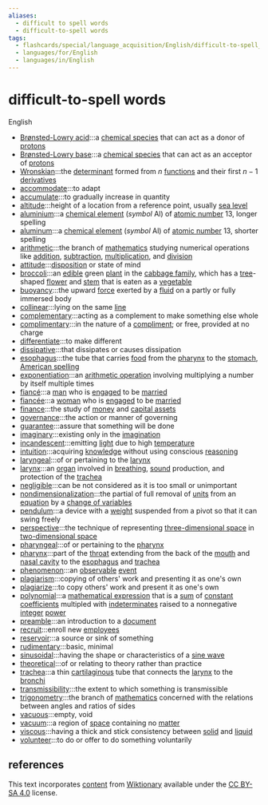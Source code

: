```yaml
---
aliases:
  - difficult to spell words
  - difficult-to-spell words
tags:
  - flashcards/special/language_acquisition/English/difficult-to-spell_words
  - languages/for/English
  - languages/in/English
---
```


# difficult-to-spell words

English

- [Brønsted-Lowry acid](https://en.wiktionary.org/wiki/Brønsted-Lowry_acid):::a [chemical species](../../../general/chemical%20species.md) that can act as a donor of [protons](../../../general/proton.md)
- [Brønsted-Lowry base](https://en.wiktionary.org/wiki/Brønsted-Lowry_base):::a [chemical species](../../../general/chemical%20species.md) that can act as an acceptor of [protons](../../../general/proton.md)
- [Wronskian](https://en.wiktionary.org/wiki/Wronskian):::the [determinant](../../../general/deteriminant.md) formed from $n$ [functions](../../../general/function%20(mathematics).md) and their first $n - 1$ [derivatives](../../../general/derivative.md) <!--SR:!2024-01-19,17,304!2024-01-19,17,304-->
- [accommodate](https://en.wiktionary.org/wiki/accommodate):::to adapt <!--SR:!2024-01-18,16,304!2024-01-14,12,284-->
- [accumulate](https://en.wiktionary.org/wiki/accumulate):::to gradually increase in quantity <!--SR:!2024-01-15,10,312!2024-01-22,19,334-->
- [altitude](https://en.wiktionary.org/wiki/altitude):::height of a location from a reference point, usually [sea level](../../../general/sea%20level.md) <!--SR:!2024-01-18,16,304!2024-01-19,17,304-->
- [aluminium](https://en.wiktionary.org/wiki/aluminium):::a [chemical element](../../../general/chemical%20element.md) (_symbol_ Al) of [atomic number](../../../general/atomic%20number.md) 13, longer spelling <!--SR:!2024-03-02,55,310!2024-03-23,72,310-->
- [aluminum](https://en.wiktionary.org/wiki/aluminum):::a [chemical element](../../../general/chemical%20element.md) (_symbol_ Al) of [atomic number](../../../general/atomic%20number.md) 13, shorter spelling <!--SR:!2024-02-09,37,290!2024-02-23,49,290-->
- [arithmetic](https://en.wiktionary.org/wiki/arithmetic):::the branch of [mathematics](../../../general/mathematics.md) studying numerical operations like [addition](../../../general/addition.md), [subtraction](../../../general/subtraction.md), [multiplication](../../../general/multiplication.md), and [division](../../../general/division%20(mathematics).md) <!--SR:!2024-01-17,15,304!2024-01-22,16,264-->
- [attitude](https://en.wiktionary.org/wiki/attitude):::[disposition](../../../general/disposition.md) or state of mind <!--SR:!2024-01-16,14,304!2024-01-20,18,304-->
- [broccoli](https://en.wiktionary.org/wiki/broccoli):::an [edible](../../../general/edible.md) green [plant](../../../general/plant.md) in the [cabbage family](../../../general/Brassicaceae.md), which has a [tree](../../../general/tree.md)-shaped [flower](../../../general/flower.md) and [stem](../../../general/stalk.md) that is eaten as a [vegetable](../../../general/vegetable.md) <!--SR:!2024-01-27,20,337!2024-01-18,11,317-->
- [buoyancy](https://en.wiktionary.org/wiki/buoyancy):::the upward [force](../../../general/force.md) exerted by a [fluid](../../../general/fluid.md) on a partly or fully immersed body <!--SR:!2024-01-15,13,284!2024-01-20,18,304-->
- [collinear](https://en.wiktionary.org/wiki/collinear):::lying on the same [line](../../../general/line%20(geometry).md) <!--SR:!2024-01-17,15,304!2024-01-17,15,304-->
- [complementary](https://en.wiktionary.org/wiki/complementary):::acting as a complement to make something else whole <!--SR:!2024-01-17,15,304!2024-01-16,14,304-->
- [complimentary](https://en.wiktionary.org/wiki/complimentary):::in the nature of a [compliment](../../../general/compliment.md); or free, provided at no charge <!--SR:!2024-01-17,6,264!2024-01-17,15,304-->
- [differentiate](https://en.wiktionary.org/wiki/differentiate):::to make different <!--SR:!2024-01-20,18,304!2024-01-20,18,304-->
- [dissipative](https://en.wiktionary.org/wiki/dissipative):::that dissipates or causes dissipation <!--SR:!2024-01-20,18,304!2024-01-18,16,304-->
- [esophagus](https://en.wiktionary.org/wiki/esophagus):::the tube that carries [food](../../../general/food.md) from the [pharynx](../../../general/pharynx.md) to the [stomach](../../../general/stomach.md), [American spelling](../../../general/American%20and%20British%20English%20spelling%20differences.md) <!--SR:!2024-01-19,17,304!2024-02-05,25,264-->
- [exponentiation](https://en.wiktionary.org/wiki/exponentiation):::an [arithmetic operation](../../../general/arithmetic.md) involving multiplying a number by itself multiple times <!--SR:!2024-01-18,16,304!2024-01-14,12,284-->
- [fiancé](https://en.wiktionary.org/wiki/fiancé):::a [man](../../../general/man.md) who is [engaged](../../../general/engagement.md) to be [married](../../../general/marriage.md) <!--SR:!2024-01-16,14,304!2024-01-19,17,304-->
- [fiancée](https://en.wiktionary.org/wiki/fiancée):::a [woman](../../../general/woman.md) who is [engaged](../../../general/engagement.md) to be [married](../../../general/marriage.md) <!--SR:!2024-01-17,15,304!2024-01-20,18,304-->
- [finance](https://en.wiktionary.org/wiki/finance):::the study of [money](../../../general/money.md) and [capital assets](../../../general/capital%20asset.md) <!--SR:!2024-01-18,16,304!2024-01-17,15,304-->
- [governance](https://en.wiktionary.org/wiki/governance):::the action or manner of governing <!--SR:!2024-03-19,68,310!2024-03-24,73,310-->
- [guarantee](https://en.wiktionary.org/wiki/guarantee):::assure that something will be done
- [imaginary](https://en.wiktionary.org/wiki/imaginary):::existing only in the [imagination](../../../general/imagination.md) <!--SR:!2024-01-19,17,304!2024-01-17,15,304-->
- [incandescent](https://en.wiktionary.org/wiki/incandescent):::emitting [light](../../../general/light.md) due to high [temperature](../../../general/temperature.md) <!--SR:!2024-02-21,40,304!2024-02-03,23,264-->
- [intuition](https://en.wiktionary.org/wiki/intuition):::acquiring [knowledge](../../../general/knowledge.md) without using conscious [reasoning](../../../general/reason.md) <!--SR:!2024-01-19,17,304!2024-01-19,17,304-->
- [laryngeal](https://en.wiktionary.org/wiki/laryngeal):::of or pertaining to the [larynx](../../../general/larynx.md) <!--SR:!2024-01-19,17,304!2024-01-20,18,304-->
- [larynx](https://en.wiktionary.org/wiki/larynx):::an [organ](../../../general/organ%20(anatomy).md) involved in [breathing](../../../general/breathing.md), [sound](../../../general/sound.md) production, and protection of the [trachea](../../../general/trachea.md) <!--SR:!2024-02-23,42,304!2024-01-18,16,304-->
- [negligible](https://en.wiktionary.org/wiki/negligible):::can be not considered as it is too small or unimportant <!--SR:!2024-01-20,18,304!2024-01-31,23,284-->
- [nondimensionalization](https://en.wiktionary.org/wiki/nondimensionalization):::the partial of full removal of [units](../../../general/unit%20of%20measurement.md) from an [equation](../../../general/equation.md) by a [change of variables](../../../general/change%20of%20variables.md) <!--SR:!2024-01-20,18,304!2024-01-19,17,304-->
- [pendulum](https://en.wiktionary.org/wiki/pendulum):::a device with a [weight](../../../general/weight%20(object).md) suspended from a pivot so that it can swing freely <!--SR:!2024-01-28,20,338!2024-01-25,17,338-->
- [perspective](https://en.wiktionary.org/wiki/perspective):::the technique of representing [three-dimensional space](../../../general/three-dimensional%20space.md) in [two-dimensional space](../../../general/two-dimensional%20space.md) <!--SR:!2024-01-21,18,332!2024-01-22,19,332-->
- [pharyngeal](https://en.wiktionary.org/wiki/pharyngeal):::of or pertaining to the [pharynx](../../../general/pharynx.md) <!--SR:!2024-01-19,17,304!2024-01-18,16,304-->
- [pharynx](https://en.wiktionary.org/wiki/pharynx):::part of the [throat](../../../general/throat.md) extending from the back of the [mouth](../../../general/mouth.md) and [nasal cavity](../../../general/nasal%20cavity.md) to the [esophagus](../../../general/esophagus.md) and [trachea](../../../general/trachea.md) <!--SR:!2024-01-25,14,264!2024-02-10,33,284-->
- [phenomenon](https://en.wiktionary.org/wiki/phenomenon):::an [observable](../../../general/observable.md) [event](../../../general/event%20(philosophy).md)
- [plagiarism](https://en.wiktionary.org/wiki/plagiarism):::copying of others' work and presenting it as one's own <!--SR:!2024-01-20,18,304!2024-02-01,25,284-->
- [plagiarize](https://en.wiktionary.org/wiki/plagiarize):::to copy others' work and present it as one's own <!--SR:!2024-01-17,15,304!2024-01-30,22,284-->
- [polynomial](https://en.wiktionary.org/wiki/polynomial):::a [mathematical expression](../../../general/expression%20(mathematics).md) that is a [sum](../../../general/summation.md) of [constant](../../../general/constant%20(mathematics).md) [coefficients](../../../general/coefficient.md) multipled with [indeterminates](../../../general/indeterminate%20(variable).md) raised to a nonnegative [integer](../../../general/integer.md) [power](../../../general/exponentiation.md) <!--SR:!2024-01-18,16,304!2024-01-14,12,284-->
- [preamble](https://en.wiktionary.org/wiki/preamble):::an introduction to a [document](../../../general/document.md) <!--SR:!2024-01-22,19,332!2024-01-21,18,332-->
- [recruit](https://en.wiktionary.org/wiki/recruit):::enroll new [employees](../../../general/employment.md#employee) <!--SR:!2024-01-18,15,332!2024-01-19,16,332-->
- [reservoir](https://en.wiktionary.org/wiki/reservoir):::a source or sink of something <!--SR:!2024-03-22,71,310!2024-01-23,25,270-->
- [rudimentary](https://en.wiktionary.org/wiki/rudimentary):::basic, minimal <!--SR:!2024-01-20,17,332!2024-01-14,11,312-->
- [sinusoidal](https://en.wiktionary.org/wiki/sinusoidal):::having the shape or characteristics of a [sine wave](../../../general/sine%20wave.md) <!--SR:!2024-01-19,17,304!2024-01-16,4,264-->
- [theoretical](https://en.wiktionary.org/wiki/theoretical):::of or relating to theory rather than practice <!--SR:!2024-03-05,58,310!2024-02-28,48,270-->
- [trachea](https://en.wiktionary.org/wiki/trachea):::a thin [cartilaginous](../../../general/cartilage.md) tube that connects the [larynx](../../../general/larynx.md) to the [bronchi](../../../general/bronchus.md) <!--SR:!2024-02-08,27,284!2024-01-16,14,304-->
- [transmissibility](https://en.wiktionary.org/wiki/transmissibility):::the extent to which something is transmissible <!--SR:!2024-01-17,15,304!2024-01-19,17,304-->
- [trigonometry](https://en.wiktionary.org/wiki/trigonometry):::the branch of [mathematics](../../../general/mathematics.md) concerned with the relations between angles and ratios of sides <!--SR:!2024-03-03,52,270!2024-01-22,20,270-->
- [vacuous](https://en.wiktionary.org/wiki/vacuous):::empty, void <!--SR:!2024-01-16,14,304!2024-02-20,38,304-->
- [vacuum](https://en.wiktionary.org/wiki/vacuum):::a region of [space](../../../general/space.md) containing no [matter](../../../general/matter.md) <!--SR:!2024-01-18,16,304!2024-01-16,14,304-->
- [viscous](https://en.wiktionary.org/wiki/viscous):::having a thick and stick consistency between [solid](../../../general/solid.md) and [liquid](../../../general/liquid.md) <!--SR:!2024-01-16,14,304!2024-02-12,32,304-->
- [volunteer](https://en.wiktionary.org/wiki/volunteer):::to do or offer to do something voluntarily <!--SR:!2024-01-19,16,332!2024-01-19,16,332-->

## references

This text incorporates [content](https://en.wiktionary.org/) from [Wiktionary](../../../general/Wiktionary.md) available under the [CC BY-SA 4.0](https://creativecommons.org/licenses/by-sa/4.0/) license.
